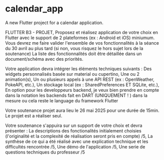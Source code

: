 # calendar_app

A new Flutter project for a calendar application. 


FLUTTER B3 - PROJET,
Proposez et réalisez application de votre choix en Flutter avec le support de 2 plateformes (ex : Android et iOS) miniumum.
Vous devrez me faire valider l'ensemble de vos fonctionnalités à la séance du 30 avril au plus tard  (si non, vous  risquez le  hors sujet lors de la soutenance)
La liste des fonctionnalités doit être détaillée dans un document/schéma avec des priorités.

Votre application devra intégrer les éléments techniques suivants : 
Des widgets personnalisés basée sur material ou cupertino,
Une ou 2 animation(s),
Un ou plusieurs appels à une API REST (ex : OpenWeather, PokeAPI, etc.),
Un stockage local (ex : SharedPreferences ET SQLite, etc.),
En option pour les developpeurs backend, je veux bien prendre en compte dans la notation les backends fait en DART (UNIQUEMENT ! ) dans la mesure ou cela reste le language du framework Flutter

Votre soutenance projet aura lieu le 26 mai 2025 pour une durée de 15min. 
Le projet est a réaliser seul.

Votre soutenance s'appuira sur un support de votre choix et devra présenter : 
La descriptions des fonctionalités initialement choisies  (l'originalité et la complexité de réalisation seront pris en compte) /5,
La synthèse de ce qui a été réalisé avec une explication technique et les difficultés rencontrée  /5,
Une démo de l'application /5,
Une serie de questions techniques du professeur /5